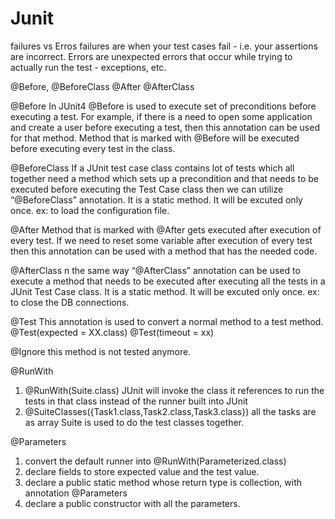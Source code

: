 # Junit

failures vs Erros
 failures are when your test cases fail - i.e. your assertions are incorrect. 
 Errors are unexpected errors that occur while trying to actually run the test - exceptions, etc.
 
 
 @Before, @BeforeClass @After @AfterClass
 
 @Before
 In JUnit4 @Before is used to execute set of preconditions before executing a test.  For example, if there is a need to open some application and create a user before executing a test, then this annotation can be used for that method.  Method that is marked with @Before will be executed before executing every test in the class.
 
 @BeforeClass
 If a JUnit test case class contains lot of tests which all together need a method which sets up a precondition and that needs to be executed before executing the Test Case class then we can utilize “@BeforeClass” annotation. It is a static method. It  will be excuted only once. ex: to load the configuration file.
 
 @After
 Method that is marked with @After gets executed after execution of every test.  If we need to reset some variable after execution of every test then this annotation can be used with a method that has the needed code.
 
 @AfterClass
 n the same way “@AfterClass” annotation can be used to execute a method that needs to be executed after executing all the tests in a JUnit Test Case class. It is a static method. It  will be excuted only once. ex: to close the DB connections.


@Test
 This annotation is used to convert a normal method to a test method.
 @Test(expected = XX.class)
 @Test(timeout = xx)
 
@Ignore
 this method is not tested anymore.
 
@RunWith

1. @RunWith(Suite.class)  JUnit will invoke the class it references to run the tests in that class instead of the runner built into JUnit
2. @SuiteClasses({Task1.class,Task2.class,Task3.class})   all the tasks are as array
Suite is used to do the test classes together.


@Parameters

1. convert the default runner into @RunWith(Parameterized.class)
2. declare fields to store expected value and the test value.
3. declare a public static method whose return type is collection, with annotation @Parameters
4. declare a public constructor with all the parameters.


